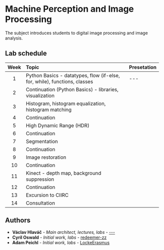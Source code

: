 # Machine Perception and Image Processing

The subject introduces students to digital image processing and image analysis. 


## Lab schedule

| Week | Topic        | Presetation  |
|:----:|:-------------|:-------------|
|  1   | Python Basics - datatypes, flow (if-else, for, while), functions, classes | --- |
|  2   | Continuation (Python Basics) - libraries, visualization | |
|  3   | Histogram, histogram equalization, histogram matching | |
|  4   | Continuation | |
|  5   | High Dynamic Range (HDR) |  |
|  6   | Continuation |  |
|  7   | Segmentation |  |
|  8   | Continuation |  |
|  9   | Image restoration |  |
|  10  | Continuation |  |
|  11  | Kinect - depth map, background suppression |  |
|  12  | Continuation |  |
|  13  | Excursion to CIIRC |  |
|  14  | Consultation |  |




## Authors

* **Václav Hlaváč** - *Main architect, lectures, labs* - [---]()
* **Cyril Oswald** - *Initial work, labs* - [redeemer-zz](https://github.com/redeemer-zz)
* **Adam Peichl** - *Initial work, labs* - [LockeErasmus](https://github.com/LockeErasmus)








